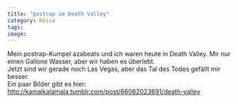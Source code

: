 ```yaml
---
title: "postrap im Death Valley"
category: Reise
tags: 
image: 
---
```


Mein postrap-Kumpel azabeats und ich waren heute in Death Valley. Mir nur einen Gallone Wasser, aber wir haben es überlebt.  
Jetzt sind wir gerade noch Las Vegas, aber das Tal des Todes gefällt mir besser.  
Ein paar Bilder gibt es hier:
http://kamalkalamala.tumblr.com/post/66062023691/death-valley